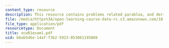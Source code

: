 ```yaml
---
content_type: resource
description: This resource contains problems related parabloa, and derivative.
file: /media/https%3A/open-learning-course-data-rc.s3.amazonaws.com/18-01-single-variable-calculus-fall-2005/b6ab5d6e14aff3b25923053061195869_ocw01exam1.pdf
file_type: application/pdf
resourcetype: Document
title: ocw01exam1.pdf
uid: b6ab5d6e-14af-f3b2-5923-053061195869
---
```

